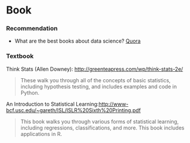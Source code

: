 # Book

### Recommendation

* What are the best books about data science? [Quora](https://www.quora.com/What-are-the-best-books-about-data-science)

### Textbook

Think Stats (Allen Downey): http://greenteapress.com/wp/think-stats-2e/

> These walk you through all of the concepts of basic statistics, including hypothesis testing, and includes examples and code in Python.

An Introduction to Statistical Learning:http://www-bcf.usc.edu/~gareth/ISL/ISLR%20Sixth%20Printing.pdf 

> This book walks you through various forms of statistical learning, including regressions, classifications, and more. This book includes applications in R.

